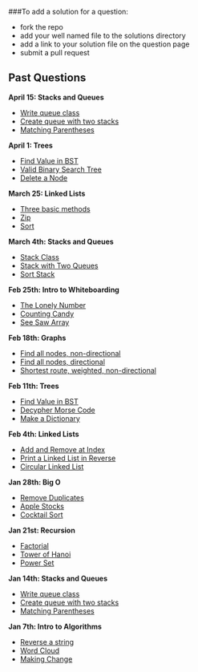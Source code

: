 ###To add a solution for a question:
- fork the repo
- add your well named file to the solutions directory
- add a link to your solution file on the question page
- submit a pull request

## Past Questions

**April 15: Stacks and Queues**
- [Write queue class](https://github.com/adowns01/Intro-to-Whiteboarding-DBC/blob/master/questions/queue-class.md)
- [Create queue with two stacks](https://github.com/adowns01/Intro-to-Whiteboarding-DBC/blob/master/questions/queue-class-two-stacks.md)
- [Matching Parentheses](https://github.com/adowns01/Intro-to-Whiteboarding-DBC/blob/master/questions/matching-parens.md)

**April 1: Trees**

- [Find Value in BST](https://github.com/adowns01/Intro-to-Whiteboarding-DBC/blob/master/questions/find_value_in_BST.md)
- [Valid Binary Search Tree](https://github.com/adowns01/Intro-to-Whiteboarding-DBC/blob/master/questions/tree_valid_bst.md)
- [Delete a Node](https://github.com/adowns01/Intro-to-Whiteboarding-DBC/blob/master/questions/tree_delete_node.md)

**March 25: Linked Lists**

- [Three basic methods](https://github.com/adowns01/Intro-to-Whiteboarding-DBC/blob/master/questions/linked_list_basic_methods.md)
- [Zip](https://github.com/adowns01/Intro-to-Whiteboarding-DBC/blob/master/questions/linked_list_zip.md)
- [Sort](https://github.com/adowns01/Intro-to-Whiteboarding-DBC/blob/master/questions/linked_list_sort.md)

**March 4th: Stacks and Queues**

- [Stack Class](https://github.com/adowns01/Intro-to-Whiteboarding-DBC/blob/master/questions/stack_class.md)
- [Stack with Two Queues](https://github.com/adowns01/Intro-to-Whiteboarding-DBC/blob/master/questions/stack_with_two_queues.md)
- [Sort Stack](https://github.com/adowns01/Intro-to-Whiteboarding-DBC/blob/master/questions/sort_a_stack.md)

**Feb 25th: Intro to Whiteboarding**

- [The Lonely Number](https://github.com/adowns01/Intro-to-Whiteboarding-DBC/blob/master/questions/the_lonely_number.md)
- [Counting Candy](https://github.com/adowns01/Intro-to-Whiteboarding-DBC/blob/master/questions/candy_jar.md)
- [See Saw Array](https://github.com/adowns01/Intro-to-Whiteboarding-DBC/blob/master/questions/see_saw.md)

**Feb 18th: Graphs**

- [Find all nodes, non-directional](https://github.com/adowns01/Intro-to-Whiteboarding-DBC/blob/master/questions/graph_find_all_nodes.md)
- [Find all nodes, directional](https://github.com/adowns01/Intro-to-Whiteboarding-DBC/blob/master/questions/graph_find_all_nodes_directional.md)
- [Shortest route, weighted, non-directional](https://github.com/adowns01/Intro-to-Whiteboarding-DBC/blob/master/questions/graph_shortest_route_weighted.md)

**Feb 11th: Trees**

- [Find Value in BST](https://github.com/adowns01/Intro-to-Whiteboarding-DBC/blob/master/questions/find_value_in_BST.md)
- [Decypher Morse Code](https://github.com/adowns01/Intro-to-Whiteboarding-DBC/blob/master/questions/decypher_morse_code.md)
- [Make a Dictionary](https://github.com/adowns01/Intro-to-Whiteboarding-DBC/blob/master/questions/create_a_dictionary_tree.md)

**Feb 4th: Linked Lists**

- [Add and Remove at Index](https://github.com/adowns01/Intro-to-Whiteboarding-DBC/blob/master/questions/add_remove_linked_list.md)
- [Print a Linked List in Reverse](https://github.com/adowns01/Intro-to-Whiteboarding-DBC/blob/master/questions/print_linked_list_reverse.md)
- [Circular Linked List](https://github.com/adowns01/Intro-to-Whiteboarding-DBC/blob/master/questions/circular_linked_lists.md)

**Jan 28th: Big O**

- [Remove Duplicates](https://github.com/adowns01/Intro-to-Whiteboarding-DBC/blob/master/questions/remove_dups.md)
- [Apple Stocks](https://github.com/adowns01/Intro-to-Whiteboarding-DBC/blob/master/questions/apple_stocks.md)
- [Cocktail Sort](https://github.com/adowns01/Intro-to-Whiteboarding-DBC/blob/master/questions/cocktail_sort.md)

**Jan 21st: Recursion**

- [Factorial](https://github.com/adowns01/Intro-to-Whiteboarding-DBC/blob/master/questions/factorial.md)
- [Tower of Hanoi](https://github.com/adowns01/Intro-to-Whiteboarding-DBC/blob/master/questions/tower-of-hanoi.md)
- [Power Set](https://github.com/adowns01/Intro-to-Whiteboarding-DBC/blob/master/questions/power-set.md)

**Jan 14th: Stacks and Queues**

- [Write queue class](https://github.com/adowns01/Intro-to-Whiteboarding-DBC/blob/master/questions/queue-class.md)
- [Create queue with two stacks](https://github.com/adowns01/Intro-to-Whiteboarding-DBC/blob/master/questions/queue-class-two-stacks.md)
- [Matching Parentheses](https://github.com/adowns01/Intro-to-Whiteboarding-DBC/blob/master/questions/matching-parens.md)

**Jan 7th: Intro to Algorithms**

- [Reverse a string](https://github.com/adowns01/Intro-to-Whiteboarding-DBC/blob/master/questions/reverse-a-string.md)
- [Word Cloud](https://github.com/adowns01/Intro-to-Whiteboarding-DBC/blob/master/questions/word-cloud.md)
- [Making Change](https://github.com/adowns01/Intro-to-Whiteboarding-DBC/blob/master/questions/making-change.md)
